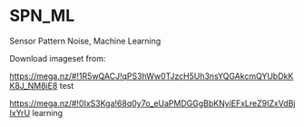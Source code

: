 # SPN_ML
Sensor Pattern Noise, Machine Learning

Download imageset from:


https://mega.nz/#!1R5wQACJ!qPS3hWw0TJzcH5Uh3nsYQGAkcmQYUbDkKK8J_NM8iE8 test


https://mega.nz/#!0IxS3Kga!68q0y7o_eUaPMDGGgBbKNyiEFxLreZ9IZxVdBjIxYrU learning
